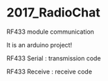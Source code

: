 # 2017_RadioChat
RF433 module communication

It is an arduino project!

RF433 Serial : transmission code

RF433 Receive : receive code
